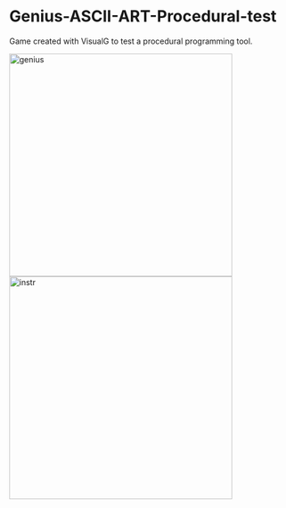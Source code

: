 # Genius-ASCII-ART-Procedural-test
Game created with VisualG to test a procedural programming tool.

<img width="400" alt="genius" src="https://user-images.githubusercontent.com/54703843/90325146-7022e680-df4e-11ea-80bb-273c39fa4a22.png">
<img width="400" alt="instr" src="https://user-images.githubusercontent.com/54703843/90325538-3c968b00-df53-11ea-894c-d6266768cc6e.png">
